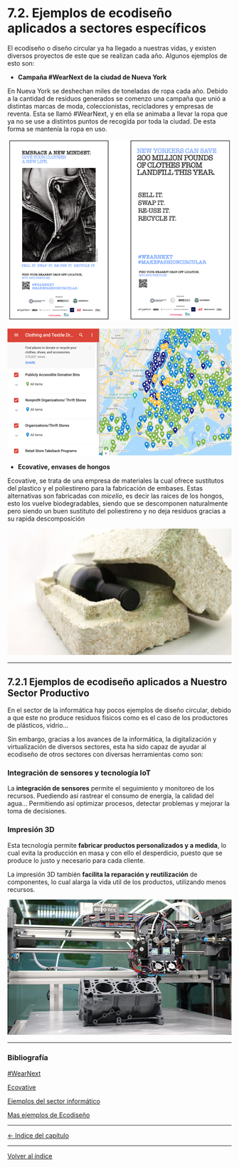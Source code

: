 # 7.2. Ejemplos de ecodiseño aplicados a sectores específicos

El ecodiseño o diseño circular ya ha llegado a nuestras vidas, y existen diversos proyectos de este que se realizan cada año. Algunos ejemplos de esto son:

* **Campaña #WearNext de la ciudad de Nueva York**

En Nueva York se deshechan miles de toneladas de ropa cada año. Debido a la cantidad de residuos generados se comenzo una campaña que unió a distintas marcas de moda, coleccionistas, recicladores y empresas de reventa. Esta se llamó #WearNext, y en ella se animaba a llevar la ropa que ya no se use a distintos puntos de recogída por toda la ciudad. De esta forma se mantenía la ropa en uso.

![Publicidad de la campaña](/img_pisa3_3_fernandez/wearnext.png)

![Mapa de puntos de recogida](/img_pisa3_3_fernandez/mapaWearnext.png)

* **Ecovative, envases de hongos**

Ecovative, se trata de una empresa de materiales la cual ofrece sustitutos del plastico y el poliestireno para la fabricación de embases. Estas alternativas son fabricadas con *micelio*, es decir las raices de los hongos, esto los vuelve biodegradables, siendo que se descomponen naturalmente pero siendo un buen sustituto del poliestireno y no deja residuos gracias a su rapida descomposición

![Envase de Ecovative](/img_pisa3_3_fernandez/Ecovative_-_Image.jpg)

---

## 7.2.1 Ejemplos de ecodiseño aplicados a Nuestro Sector Productivo

En el sector de la informática hay pocos ejemplos de diseño circular, debido a que este no produce residuos físicos como es el caso de los productores de plásticos, vidrio...

Sin embargo, gracias a los avances de la informática, la digitalización y virtualización de diversos sectores, esta ha sido capaz de ayudar al ecodiseño de otros sectores con diversas herramientas como son:

### Integración de sensores y tecnología IoT

La **integración de sensores** permite el seguimiento y monitoreo de los recursos. Puediendo así rastrear el consumo de energía, la calidad del agua... Permitiendo así optimizar procesos, detectar problemas y mejorar la toma de decisiones.

### Impresión 3D

Esta tecnología permite **fabricar productos personalizados y a medida**, lo cual evita la producción en masa y con ello el desperdicio, puesto que se produce lo justo y necesario para cada cliente.

La impresión 3D también **facilita la reparación y reutilización** de componentes, lo cual alarga la vida util de los productos, utilizando menos recursos.

![Impresión 3D](/img_pisa3_3_fernandez/7944_industry-3225119-1920.jpg)

---

### Bibliografía

[#WearNext](https://www.ellenmacarthurfoundation.org/es/ejemplos-circulares/la-campana-wearnext-ciudad-de-nueva-york)

[Ecovative](https://www.ellenmacarthurfoundation.org/es/ejemplos-circulares/envase-de-plastico-de-hongos-ecovative)

[Ejemplos del sector informático](https://www.bassolsenergia.com/es/blog/innovaciones-economia-circular/)

[Mas ejemplos de Ecodiseño](https://www.ellenmacarthurfoundation.org/es/temas/diseno-circular/ejemplos)

---

[<- Indice del capítulo](7_Ecodisenio_fernandez.md)

---

[Volver al índice](../indice_pisa3_3_fernandez1.md)
